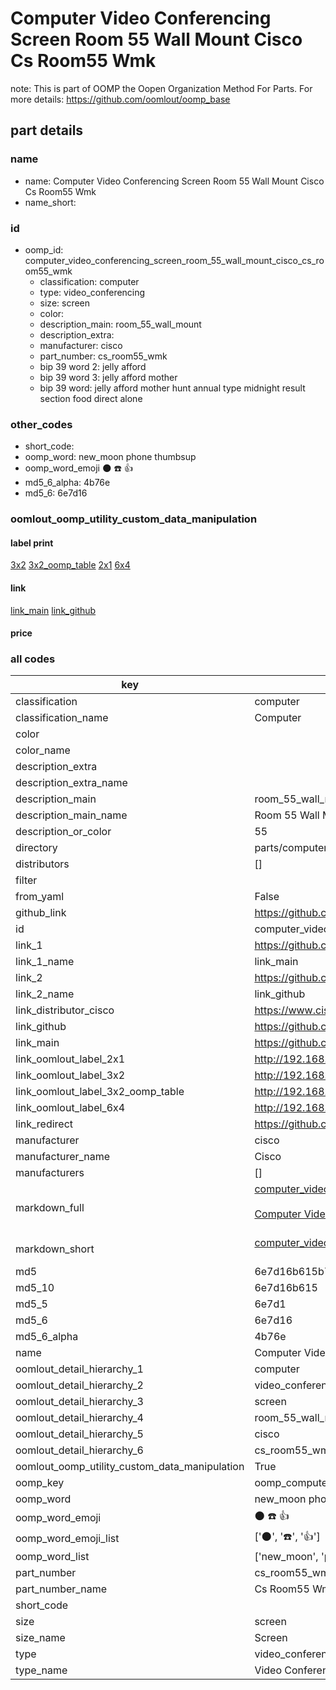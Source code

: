 # Computer Video Conferencing Screen Room 55 Wall Mount Cisco Cs Room55 Wmk  

note: This is part of OOMP the Oopen Organization Method For Parts. For more details: https://github.com/oomlout/oomp_base

##  part details
  







### name
* name: Computer Video Conferencing Screen Room 55 Wall Mount Cisco Cs Room55 Wmk
* name_short: 
### id
* oomp_id: computer_video_conferencing_screen_room_55_wall_mount_cisco_cs_room55_wmk
  * classification: computer
  * type: video_conferencing
  * size: screen
  * color: 
  * description_main: room_55_wall_mount
  * description_extra: 
  * manufacturer: cisco
  * part_number: cs_room55_wmk
  * bip 39 word 2: jelly afford
  * bip 39 word 3: jelly afford mother
  * bip 39 word: jelly afford mother hunt annual type midnight result section food direct alone

### other_codes
* short_code: 
* oomp_word: new_moon phone thumbsup
* oomp_word_emoji :new_moon: :phone: :thumbsup:
* md5_6_alpha: 4b76e
* md5_6: 6e7d16






### oomlout_oomp_utility_custom_data_manipulation
#### label print
[3x2](http://192.168.1.245:1112/?label=oomp%204b76e)
[3x2_oomp_table](http://192.168.1.108:1112/?label=oomp%204b76e)
[2x1](http://192.168.1.242:1112/?label=oomp%204b76e)
[6x4](http://192.168.1.55:1112/?label=oomp%204b76e)    

#### link

[link_main](https://github.com/oomlout/oomlout_oomp_version_1_messy/tree/main/parts/computer_video_conferencing_screen_room_55_wall_mount_cisco_cs_room55_wmk) [link_github](https://github.com/oomlout/oomlout_oomp_version_1_messy/tree/main/parts/computer_video_conferencing_screen_room_55_wall_mount_cisco_cs_room55_wmk)                             

#### price







### all codes 
| key | value |  
| --- | --- |  
| classification | computer |  
| classification_name | Computer |  
| color |  |  
| color_name |  |  
| description_extra |  |  
| description_extra_name |  |  
| description_main | room_55_wall_mount |  
| description_main_name | Room 55 Wall Mount |  
| description_or_color | 55 |  
| directory | parts/computer_video_conferencing_screen_room_55_wall_mount_cisco_cs_room55_wmk |  
| distributors | [] |  
| filter |  |  
| from_yaml | False |  
| github_link | https://github.com/oomlout/oomlout_oomp_part_src/tree/main/parts/computer_video_conferencing_screen_room_55_wall_mount_cisco_cs_room55_wmk |  
| id | computer_video_conferencing_screen_room_55_wall_mount_cisco_cs_room55_wmk |  
| link_1 | https://github.com/oomlout/oomlout_oomp_version_1_messy/tree/main/parts/computer_video_conferencing_screen_room_55_wall_mount_cisco_cs_room55_wmk |  
| link_1_name | link_main |  
| link_2 | https://github.com/oomlout/oomlout_oomp_version_1_messy/tree/main/parts/computer_video_conferencing_screen_room_55_wall_mount_cisco_cs_room55_wmk |  
| link_2_name | link_github |  
| link_distributor_cisco | https://www.cisco.com/c/en/us/support/collaboration-endpoints/spark-room-55/model.html |  
| link_github | https://github.com/oomlout/oomlout_oomp_version_1_messy/tree/main/parts/computer_video_conferencing_screen_room_55_wall_mount_cisco_cs_room55_wmk |  
| link_main | https://github.com/oomlout/oomlout_oomp_version_1_messy/tree/main/parts/computer_video_conferencing_screen_room_55_wall_mount_cisco_cs_room55_wmk |  
| link_oomlout_label_2x1 | http://192.168.1.242:1112/?label=oomp%204b76e |  
| link_oomlout_label_3x2 | http://192.168.1.245:1112/?label=oomp%204b76e |  
| link_oomlout_label_3x2_oomp_table | http://192.168.1.108:1112/?label=oomp%204b76e |  
| link_oomlout_label_6x4 | http://192.168.1.55:1112/?label=oomp%204b76e |  
| link_redirect | https://github.com/oomlout/oomlout_oomp_version_1_messy/tree/main/parts/computer_video_conferencing_screen_room_55_wall_mount_cisco_cs_room55_wmk |  
| manufacturer | cisco |  
| manufacturer_name | Cisco |  
| manufacturers | [] |  
| markdown_full | [computer_video_conferencing_screen_room_55_wall_mount_cisco_cs_room55_wmk](none)<br>[](none)<br>[Computer Video Conferencing Screen Room 55 Wall Mount Cisco Cs Room55 Wmk](none)<br><br> |  
| markdown_short | [computer_video_conferencing_screen_room_55_wall_mount_cisco_cs_room55_wmk](none)<br><br> |  
| md5 | 6e7d16b615b7d18faf04b6f720411bbe |  
| md5_10 | 6e7d16b615 |  
| md5_5 | 6e7d1 |  
| md5_6 | 6e7d16 |  
| md5_6_alpha | 4b76e |  
| name | Computer Video Conferencing Screen Room 55 Wall Mount Cisco Cs Room55 Wmk |  
| oomlout_detail_hierarchy_1 | computer |  
| oomlout_detail_hierarchy_2 | video_conferencing |  
| oomlout_detail_hierarchy_3 | screen |  
| oomlout_detail_hierarchy_4 | room_55_wall_mount |  
| oomlout_detail_hierarchy_5 | cisco |  
| oomlout_detail_hierarchy_6 | cs_room55_wmk |  
| oomlout_oomp_utility_custom_data_manipulation | True |  
| oomp_key | oomp_computer_video_conferencing_screen_room_55_wall_mount_cisco_cs_room55_wmk |  
| oomp_word | new_moon phone thumbsup |  
| oomp_word_emoji | :new_moon: :phone: :thumbsup: |  
| oomp_word_emoji_list | [':new_moon:', ':phone:', ':thumbsup:'] |  
| oomp_word_list | ['new_moon', 'phone', 'thumbsup'] |  
| part_number | cs_room55_wmk |  
| part_number_name | Cs Room55 Wmk |  
| short_code |  |  
| size | screen |  
| size_name | Screen |  
| type | video_conferencing |  
| type_name | Video Conferencing |  
